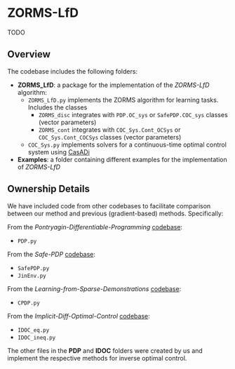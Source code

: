 # ZORMS-LfD
TODO

## Overview
The codebase includes the following folders:
- **ZORMS_LfD**: a package for the implementation of the *ZORMS-LfD* algorithm:
    - `ZORMS_LfD.py` implements the ZORMS algorithm for learning tasks. Includes the classes
        - `ZORMS_disc` integrates with `PDP.OC_sys` or `SafePDP.COC_sys` classes (vector parameters)
        - `ZORMS_cont` integrates with `COC_Sys.Cont_OCSys` or `COC_Sys.Cont_COCSys` classes (vector parameters)
    - `COC_Sys.py` implements solvers for a continuous-time optimal control system using [CasADi](https://web.casadi.org/)
- **Examples**: a folder containing different examples for the implementation of *ZORMS-LfD*


## Ownership Details
<!-- We have included code owned by other parties to facilitate comparison between our method and previous (gradient-based) methods. -->
We have included code from other codebases to facilitate comparison between our method and previous (gradient-based) methods.
Specifically:

From the *Pontryagin-Differentiable-Programming* [codebase](https://github.com/wanxinjin/Pontryagin-Differentiable-Programming):
- `PDP.py`

From the *Safe-PDP* [codebase](https://github.com/wanxinjin/Safe-PDP):
- `SafePDP.py`
- `JinEnv.py` 

From the *Learning-from-Sparse-Demonstrations* [codebase](https://github.com/wanxinjin/Learning-from-Sparse-Demonstrations):
- `CPDP.py`

From the *Implicit-Diff-Optimal-Control* [codebase](https://github.com/mingu6/Implicit-Diff-Optimal-Control):
- `IDOC_eq.py`
- `IDOC_ineq.py`

The other files in the **PDP** and **IDOC** folders were created by us and implement the respective methods for inverse optimal control.



